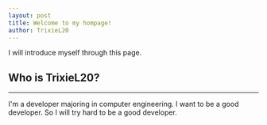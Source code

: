 ```yaml
---
layout: post
title: Welcome to my hompage!
author: TrixieL20
---
```


I will introduce myself through this page.

## Who is TrixieL20? 
-----

I'm a developer majoring in computer engineering. I want to be a good developer. So I will try hard to be a good developer.
